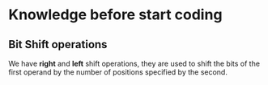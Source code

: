 # Knowledge before start coding

## Bit Shift operations

We have **right** and **left** shift operations, they are used to shift the bits of the first operand by the number of positions specified  by the second.  
